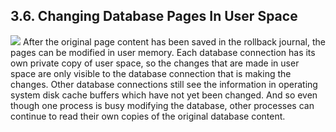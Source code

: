 ## 3\.6\.  Changing Database Pages In User Space


![](images/ac/commit-5.gif)
After the original page content has been saved in the rollback
journal, the pages can be modified in user memory. Each database
connection has its own private copy of user space, so the changes
that are made in user space are only visible to the database connection
that is making the changes. Other database connections still see
the information in operating system disk cache buffers which have
not yet been changed. And so even though one process is busy
modifying the database, other processes can continue to read their
own copies of the original database content.


  



